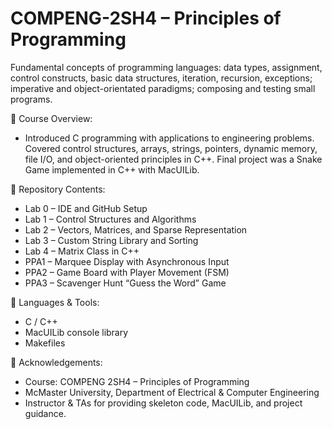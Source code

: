 # COMPENG-2SH4 – Principles of Programming
Fundamental concepts of programming languages: data types, assignment, control constructs, basic data structures, iteration, recursion, exceptions; imperative and object-orientated paradigms; composing and testing small programs.

📘 Course Overview: 
- Introduced C programming with applications to engineering problems. Covered control structures, arrays, strings, pointers, dynamic memory, file I/O, and object-oriented principles in C++. Final project was a Snake Game implemented in C++ with MacUILib.

🔬 Repository Contents:
- Lab 0 – IDE and GitHub Setup
- Lab 1 – Control Structures and Algorithms
- Lab 2 – Vectors, Matrices, and Sparse Representation
- Lab 3 – Custom String Library and Sorting
- Lab 4 – Matrix Class in C++
- PPA1 – Marquee Display with Asynchronous Input
- PPA2 – Game Board with Player Movement (FSM)
- PPA3 – Scavenger Hunt “Guess the Word” Game

🚀 Languages & Tools:
- C / C++
- MacUILib console library
- Makefiles

📜 Acknowledgements:
- Course: COMPENG 2SH4 – Principles of Programming
- McMaster University, Department of Electrical & Computer Engineering
- Instructor & TAs for providing skeleton code, MacUILib, and project guidance.
